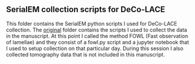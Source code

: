 ## SerialEM collection scripts for DeCo-LACE

This folder contains the SerialEM python scripts I used for DeCo-LACE collection. The [original](original/) folder contains the scripts I used to collect the data in the manuscript. At this point I called the method FOWL (Fast observation of lamellae) and they consist of a fowl.py script and a jupyter notebook that I used to setup collection on that particular day. During this session I also collected tomography data that is not included in this manuscript.